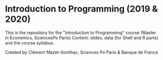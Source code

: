 # Introduction to Programming (2019 & 2020)

This is the repository for the "Introduction to Programming" course (Master in Economics, SciencesPo Paris)
Content: slides, data (for Shell and R parts) and the course syllabus. 

Created by Clément Mazet-Sonilhac, Sciences Po Paris & Banque de France



